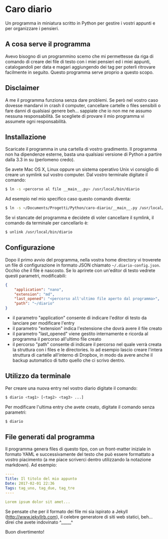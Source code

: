 # Caro diario

Un programma in miniatura scritto in Python per gestire i vostri appunti 
e per organizzare i pensieri.

## A cosa serve il programma

Avevo bisogno di un programmino scemo che mi permettesse da riga di 
comando di creare dei file 
di testo con i miei pensieri ed i miei appunti, catalogandoli per data e 
magari aggiungendo dei tag per 
poterli ritrovare facilmente in seguito.
Questo programma serve proprio a questo scopo.

## Disclaimer

A me il programma funziona senza dare problemi. Se però nel vostro caso 
dovesse mandarvi in crash 
il computer, cancellare cartelle o files sensibili o fare danni di 
qualsiasi genere beh... sappiate che io
non me ne assumo nessuna responsabilità. Se scegliete di provare il mio 
programma vi assumete ogni responsabilità.

## Installazione 

Scaricate il programma in una cartella di vostro gradimento. Il 
programma non ha dipendenze esterne, basta 
una qualsiasi versione di Python a partire dalla 3.3 in su (perlomeno 
credo).

Se avete Mac OS X, Linux oppure un sistema operativo Unix vi consiglio 
di creare un symlink sul vostro computer. 
Dal vostro terminale digitate il comando:

````sh
$ ln -s <percorso al file __main__.py> /usr/local/bin/diario
````

Ad esempio nel mio specifico caso questo comando diventa:

````sh
$ ln -s ~/Documents/Progetti/Python/caro-diario/__main__.py /usr/local/bin/diario
````

Se vi stancate del programma e decidete di voler cancellare il symlink, 
il comando da terminale per cancellarlo è:

````sh
$ unlink /usr/local/bin/diario
````

## Configurazione

Dopo il primo avvio del programma, nella vostra home directory vi 
troverete un file di configurazione in formato JSON 
chiamato `~/.diario-config.json`. Occhio che il file è nascosto.
Se lo aprirete con un'editor di testo vedrete questi parametri, 
modificabili:

````json
{
    "application": "nano",
    "extension": "md",
    "last_opened": "<percorso all'ultimo file aperto dal programma>",
    "path": "~/diario"
}
````

* il parametro "application" consente di indicare l'editor di testo da lanciare per modificare l'entry
* il parametro "extension" indica l'estensione che dovrà avere il file creato
* il parametro "last_opened" viene gestito internamente e ricorda al programma il percorso all'ultimo file creato
* il percorso "path" consente di indicare il percorso nel quale verrà 
creata la struttura con i files e le directories. Io ad esempio lascio 
creare l'intera struttura di cartelle all'interno di Dropbox, in modo da 
avere anche il backup automatico di tutto quello che ci scrivo dentro.

## Utilizzo da terminale

Per creare una nuova entry nel vostro diario digitate il comando:

````sh
$ diario <tag1> [<tag2> <tag3> ...]
````
Per modificare l'ultima entry che avete creato, digitate il comando 
senza parametri:

````sh
$ diario
````

## File generati dal programma

Il programma genera files di questo tipo, con un front-matter iniziale 
in formato YAML e successivamente del testo che può essere formattato a 
vostro piacimento (a me piace scriverci dentro utilizzando la notazione 
markdown).
Ad esempio:

````yaml
----
Title: Il titolo del mio appunto
Date: 2017-02-01 22:36
Tags: tag_uno, tag_due, tag_tre
----

Lorem ipsum dolor sit amet...

````

Se pensate che per il formato dei file mi sia ispirato 
a Jekyll (<http://www.jekyllrb.com>), il celebre generatore 
di siti web statici, beh... direi che avete indovinato ^_____^
 
 
Buon divertimento!
